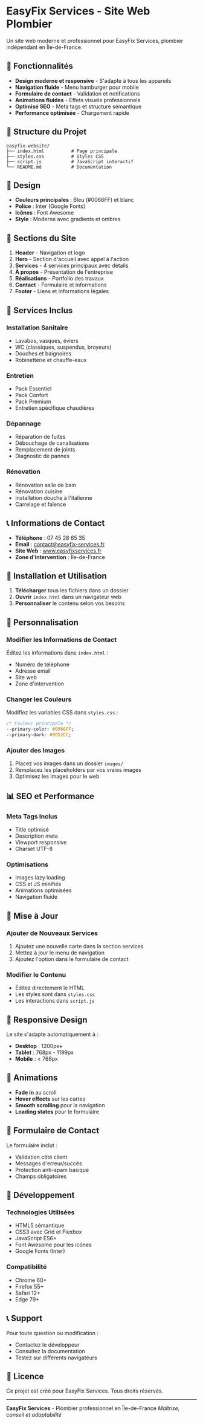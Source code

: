 # EasyFix Services - Site Web Plombier

Un site web moderne et professionnel pour EasyFix Services, plombier indépendant en Île-de-France.

## 🚀 Fonctionnalités

- **Design moderne et responsive** - S'adapte à tous les appareils
- **Navigation fluide** - Menu hamburger pour mobile
- **Formulaire de contact** - Validation et notifications
- **Animations fluides** - Effets visuels professionnels
- **Optimisé SEO** - Meta tags et structure sémantique
- **Performance optimisée** - Chargement rapide

## 📁 Structure du Projet

```
easyfix-website/
├── index.html          # Page principale
├── styles.css          # Styles CSS
├── script.js           # JavaScript interactif
└── README.md           # Documentation
```

## 🎨 Design

- **Couleurs principales** : Bleu (#0066FF) et blanc
- **Police** : Inter (Google Fonts)
- **Icônes** : Font Awesome
- **Style** : Moderne avec gradients et ombres

## 📱 Sections du Site

1. **Header** - Navigation et logo
2. **Hero** - Section d'accueil avec appel à l'action
3. **Services** - 4 services principaux avec détails
4. **À propos** - Présentation de l'entreprise
5. **Réalisations** - Portfolio des travaux
6. **Contact** - Formulaire et informations
7. **Footer** - Liens et informations légales

## 🔧 Services Inclus

### Installation Sanitaire
- Lavabos, vasques, éviers
- WC (classiques, suspendus, broyeurs)
- Douches et baignoires
- Robinetterie et chauffe-eaux

### Entretien
- Pack Essentiel
- Pack Confort
- Pack Premium
- Entretien spécifique chaudières

### Dépannage
- Réparation de fuites
- Débouchage de canalisations
- Remplacement de joints
- Diagnostic de pannes

### Rénovation
- Rénovation salle de bain
- Rénovation cuisine
- Installation douche à l'italienne
- Carrelage et faïence

## 📞 Informations de Contact

- **Téléphone** : 07 45 28 65 35
- **Email** : contact@easyfix-services.fr
- **Site Web** : www.easyfixservices.fr
- **Zone d'intervention** : Île-de-France

## 🚀 Installation et Utilisation

1. **Télécharger** tous les fichiers dans un dossier
2. **Ouvrir** `index.html` dans un navigateur web
3. **Personnaliser** le contenu selon vos besoins

## 🎯 Personnalisation

### Modifier les Informations de Contact
Éditez les informations dans `index.html` :
- Numéro de téléphone
- Adresse email
- Site web
- Zone d'intervention

### Changer les Couleurs
Modifiez les variables CSS dans `styles.css` :
```css
/* Couleur principale */
--primary-color: #0066FF;
--primary-dark: #0052CC;
```

### Ajouter des Images
1. Placez vos images dans un dossier `images/`
2. Remplacez les placeholders par vos vraies images
3. Optimisez les images pour le web

## 📊 SEO et Performance

### Meta Tags Inclus
- Title optimisé
- Description meta
- Viewport responsive
- Charset UTF-8

### Optimisations
- Images lazy loading
- CSS et JS minifiés
- Animations optimisées
- Navigation fluide

## 🔄 Mise à Jour

### Ajouter de Nouveaux Services
1. Ajoutez une nouvelle carte dans la section services
2. Mettez à jour le menu de navigation
3. Ajoutez l'option dans le formulaire de contact

### Modifier le Contenu
- Éditez directement le HTML
- Les styles sont dans `styles.css`
- Les interactions dans `script.js`

## 📱 Responsive Design

Le site s'adapte automatiquement à :
- **Desktop** : 1200px+
- **Tablet** : 768px - 1199px
- **Mobile** : < 768px

## 🎨 Animations

- **Fade in** au scroll
- **Hover effects** sur les cartes
- **Smooth scrolling** pour la navigation
- **Loading states** pour le formulaire

## 📧 Formulaire de Contact

Le formulaire inclut :
- Validation côté client
- Messages d'erreur/succès
- Protection anti-spam basique
- Champs obligatoires

## 🔧 Développement

### Technologies Utilisées
- HTML5 sémantique
- CSS3 avec Grid et Flexbox
- JavaScript ES6+
- Font Awesome pour les icônes
- Google Fonts (Inter)

### Compatibilité
- Chrome 60+
- Firefox 55+
- Safari 12+
- Edge 79+

## 📞 Support

Pour toute question ou modification :
- Contactez le développeur
- Consultez la documentation
- Testez sur différents navigateurs

## 📄 Licence

Ce projet est créé pour EasyFix Services. Tous droits réservés.

---

**EasyFix Services** - Plombier professionnel en Île-de-France
*Maîtrise, conseil et adaptabilité* 